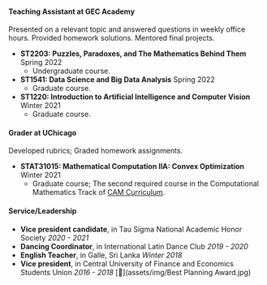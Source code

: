 
#### Teaching Assistant at GEC Academy
Presented on a relevant topic and answered questions in weekly office hours. Provided homework solutions. Mentored final projects.
* **ST2203: Puzzles, Paradoxes, and The Mathematics Behind Them** Spring 2022
  * Undergraduate course. 
* **ST1541: Data Science and Big Data Analysis** Spring 2022
  * Graduate course.
* **ST1220: Introduction to Artificial Intelligence and Computer Vision** Winter 2021
  * Graduate course.

#### Grader at UChicago
Developed rubrics; Graded homework assignments.
* **STAT31015: Mathematical Computation IIA: Convex Optimization** Winter 2021
  * Graduate course; The second required course in the Computational Mathematics Track of [CAM Curriculum](https://voices.uchicago.edu/cammasters/course-offerings/#caam31015).

#### Service/Leadership
* **Vice president candidate**, in Tau Sigma National Academic Honor Society *2020 - 2021*
* **Dancing Coordinator**, in International Latin Dance Club *2019 - 2020*
* **English Teacher**, in Galle, Sri Lanka *Winter 2018*
* **Vice president**, in Central University of Finance and Economics Students Union *2016 - 2018* [📄](assets/img/Best Planning Award.jpg)
